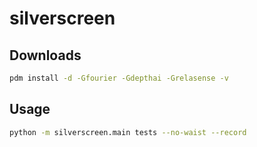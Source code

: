# silverscreen

## Downloads
```bash
pdm install -d -Gfourier -Gdepthai -Grelasense -v
```



## Usage

```bash
python -m silverscreen.main tests --no-waist --record
```